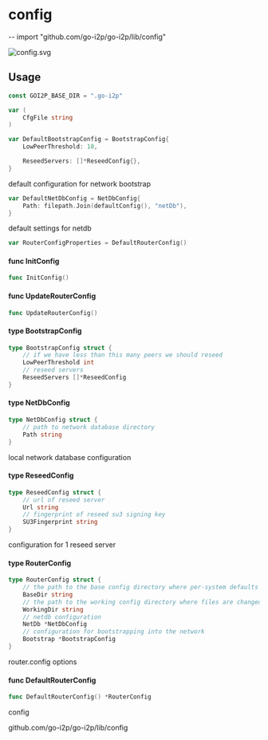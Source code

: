 # config
--
    import "github.com/go-i2p/go-i2p/lib/config"

![config.svg](config)



## Usage

```go
const GOI2P_BASE_DIR = ".go-i2p"
```

```go
var (
	CfgFile string
)
```

```go
var DefaultBootstrapConfig = BootstrapConfig{
	LowPeerThreshold: 10,

	ReseedServers: []*ReseedConfig{},
}
```
default configuration for network bootstrap

```go
var DefaultNetDbConfig = NetDbConfig{
	Path: filepath.Join(defaultConfig(), "netDb"),
}
```
default settings for netdb

```go
var RouterConfigProperties = DefaultRouterConfig()
```

#### func  InitConfig

```go
func InitConfig()
```

#### func  UpdateRouterConfig

```go
func UpdateRouterConfig()
```

#### type BootstrapConfig

```go
type BootstrapConfig struct {
	// if we have less than this many peers we should reseed
	LowPeerThreshold int
	// reseed servers
	ReseedServers []*ReseedConfig
}
```


#### type NetDbConfig

```go
type NetDbConfig struct {
	// path to network database directory
	Path string
}
```

local network database configuration

#### type ReseedConfig

```go
type ReseedConfig struct {
	// url of reseed server
	Url string
	// fingerprint of reseed su3 signing key
	SU3Fingerprint string
}
```

configuration for 1 reseed server

#### type RouterConfig

```go
type RouterConfig struct {
	// the path to the base config directory where per-system defaults are stored
	BaseDir string
	// the path to the working config directory where files are changed
	WorkingDir string
	// netdb configuration
	NetDb *NetDbConfig
	// configuration for bootstrapping into the network
	Bootstrap *BootstrapConfig
}
```

router.config options

#### func  DefaultRouterConfig

```go
func DefaultRouterConfig() *RouterConfig
```



config

github.com/go-i2p/go-i2p/lib/config
